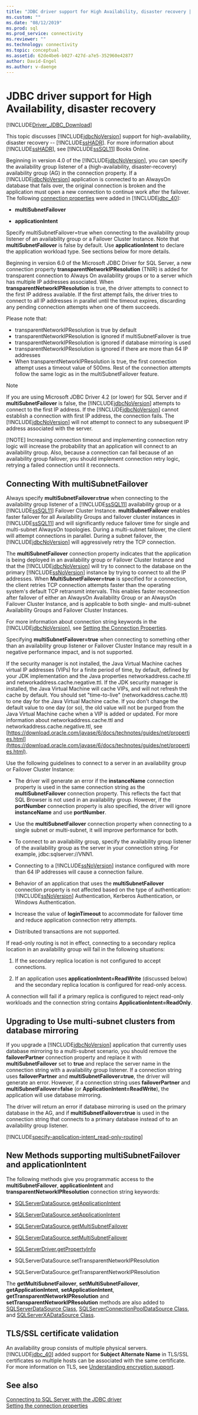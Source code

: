 ```yaml
---
title: "JDBC driver support for High Availability, disaster recovery | Microsoft Docs"
ms.custom: ""
ms.date: "08/12/2019"
ms.prod: sql
ms.prod_service: connectivity
ms.reviewer: ""
ms.technology: connectivity
ms.topic: conceptual
ms.assetid: 62de4be6-b027-427d-a7e5-352960e42877
author: David-Engel
ms.author: v-daenge
---
```

# JDBC driver support for High Availability, disaster recovery
[!INCLUDE[Driver_JDBC_Download](../../includes/driver_jdbc_download.md)]

  This topic discusses [!INCLUDE[jdbcNoVersion](../../includes/jdbcnoversion_md.md)] support for high-availability, disaster recovery -- [!INCLUDE[ssHADR](../../includes/sshadr_md.md)]. For more information about [!INCLUDE[ssHADR](../../includes/sshadr_md.md)], see [!INCLUDE[ssSQL11](../../includes/sssql11-md.md)] Books Online.  
  
 Beginning in version 4.0 of the [!INCLUDE[jdbcNoVersion](../../includes/jdbcnoversion_md.md)], you can specify the availability group listener of a (high-availability, disaster-recovery) availability group (AG) in the connection property. If a [!INCLUDE[jdbcNoVersion](../../includes/jdbcnoversion_md.md)] application is connected to an AlwaysOn database that fails over, the original connection is broken and the application must open a new connection to continue work after the failover. The following [connection properties](../../connect/jdbc/setting-the-connection-properties.md) were added in [!INCLUDE[jdbc_40](../../includes/jdbc_40_md.md)]:  
  
-   **multiSubnetFailover**  
  
-   **applicationIntent**
 
Specify multiSubnetFailover=true when connecting to the availability group listener of an availability group or a Failover Cluster Instance. Note that **multiSubnetFailover** is false by default. Use **applicationIntent** to declare the application workload type. See sections below for more details.
 
Beginning in version 6.0 of the Microsoft JDBC Driver for SQL Server, a new connection property **transparentNetworkIPResolution** (TNIR) is added for transparent connection to Always On availability groups or to a server which has multiple IP addresses associated. When **transparentNetworkIPResolution** is true, the driver attempts to connect to the first IP address available. If the first attempt fails, the driver tries to connect to all IP addresses in parallel until the timeout expires, discarding any pending connection attempts when one of them succeeds.   

Please note that:
* transparentNetworkIPResolution is true by default
* transparentNetworkIPResolution is ignored if multiSubnetFailover is true
* transparentNetworkIPResolution is ignored if database mirroring is used
* transparentNetworkIPResolution is ignored if there are more than 64 IP addresses
* When transparentNetworkIPResolution is true, the first connection attempt uses a timeout value of 500ms. Rest of the connection attempts follow the same logic as in the multiSubnetFailover feature. 

> [!NOTE]
> If you are using Microsoft JDBC Driver 4.2 (or lower) for SQL Server and if **multiSubnetFailover** is false, the [!INCLUDE[jdbcNoVersion](../../includes/jdbcnoversion_md.md)] attempts to connect to the first IP address. If the [!INCLUDE[jdbcNoVersion](../../includes/jdbcnoversion_md.md)] cannot establish a connection with first IP address, the connection fails. The [!INCLUDE[jdbcNoVersion](../../includes/jdbcnoversion_md.md)] will not attempt to connect to any subsequent IP address associated with the server. 
> 
> 
> [!NOTE]
>  Increasing connection timeout and implementing connection retry logic will increase the probability that an application will connect to an availability group. Also, because a connection can fail because of an availability group failover, you should implement connection retry logic, retrying a failed connection until it reconnects.  
  
 
  
## Connecting With multiSubnetFailover  
 Always specify **multiSubnetFailover=true** when connecting to the availability group listener of a [!INCLUDE[ssSQL11](../../includes/sssql11-md.md)] availability group or a [!INCLUDE[ssSQL11](../../includes/sssql11-md.md)] Failover Cluster Instance. **multiSubnetFailover** enables faster failover for all Availability Groups and failover cluster instances in [!INCLUDE[ssSQL11](../../includes/sssql11-md.md)] and will significantly reduce failover time for single and multi-subnet AlwaysOn topologies. During a multi-subnet failover, the client will attempt connections in parallel. During a subnet failover, the [!INCLUDE[jdbcNoVersion](../../includes/jdbcnoversion_md.md)] will aggressively retry the TCP connection.  
  
 The **multiSubnetFailover** connection property indicates that the application is being deployed in an availability group or Failover Cluster Instance and that the [!INCLUDE[jdbcNoVersion](../../includes/jdbcnoversion_md.md)] will try to connect to the database on the primary [!INCLUDE[ssNoVersion](../../includes/ssnoversion-md.md)] instance by trying to connect to all the IP addresses. When **MultiSubnetFailover=true** is specified for a connection, the client retries TCP connection attempts faster than the operating system's default TCP retransmit intervals. This enables faster reconnection after failover of either an AlwaysOn Availability Group or an AlwaysOn Failover Cluster Instance, and is applicable to both single- and multi-subnet Availability Groups and Failover Cluster Instances.  
  
 For more information about connection string keywords in the [!INCLUDE[jdbcNoVersion](../../includes/jdbcnoversion_md.md)], see [Setting the Connection Properties](../../connect/jdbc/setting-the-connection-properties.md).  
  
 Specifying **multiSubnetFailover=true** when connecting to something other than an availability group listener or Failover Cluster Instance may result in a negative performance impact, and is not supported.  
  
 If the security manager is not installed, the Java Virtual Machine caches virtual IP addresses (VIPs) for a finite period of time, by default, defined by your JDK implementation and the Java properties networkaddress.cache.ttl and networkaddress.cache.negative.ttl. If the JDK security manager is installed, the Java Virtual Machine will cache VIPs, and will not refresh the cache by default. You should set "time-to-live" (networkaddress.cache.ttl) to one day for the Java Virtual Machine cache. If you don't change the default value to one day (or so), the old value will not be purged from the Java Virtual Machine cache when a VIP is added or updated. For more information about networkaddress.cache.ttl and networkaddress.cache.negative.ttl, see [https://download.oracle.com/javase/6/docs/technotes/guides/net/properties.html](https://download.oracle.com/javase/6/docs/technotes/guides/net/properties.html).  
  
 Use the following guidelines to connect to a server in an availability group or Failover Cluster Instance:  
  
-   The driver will generate an error if the **instanceName** connection property is used in the same connection string as the **multiSubnetFailover** connection property. This reflects the fact that SQL Browser is not used in an availability group. However, if the **portNumber** connection property is also specified, the driver will ignore **instanceName** and use **portNumber**.  
  
-   Use the **multiSubnetFailover** connection property when connecting to a single subnet or multi-subnet, it will improve performance for both.  
  
-   To connect to an availability group, specify the availability group listener of the availability group as the server in your connection string. For example, jdbc:sqlserver://VNN1.  
  
-   Connecting to a [!INCLUDE[ssNoVersion](../../includes/ssnoversion-md.md)] instance configured with more than 64 IP addresses will cause a connection failure.  
  
-   Behavior of an application that uses the **multiSubnetFailover** connection property is not affected based on the type of authentication: [!INCLUDE[ssNoVersion](../../includes/ssnoversion-md.md)] Authentication, Kerberos Authentication, or Windows Authentication.  
  
-   Increase the value of **loginTimeout** to accommodate for failover time and reduce application connection retry attempts.  
  
-   Distributed transactions are not supported.  
  
 If read-only routing is not in effect, connecting to a secondary replica location in an availability group will fail in the following situations:  
  
1.  If the secondary replica location is not configured to accept connections.  
  
2.  If an application uses **applicationIntent=ReadWrite** (discussed below) and the secondary replica location is configured for read-only access.  
  
 A connection will fail if a primary replica is configured to reject read-only workloads and the connection string contains **ApplicationIntent=ReadOnly**.  
  
## Upgrading to Use multi-subnet clusters from database mirroring  
 If you upgrade a [!INCLUDE[jdbcNoVersion](../../includes/jdbcnoversion_md.md)] application that currently uses database mirroring to a multi-subnet scenario, you should remove the **failoverPartner** connection property and replace it with **multiSubnetFailover** set to **true** and replace the server name in the connection string with a availability group listener. If a connection string uses **failoverPartner** and **multiSubnetFailover=true**, the driver will generate an error. However, if a connection string uses **failoverPartner** and **multiSubnetFailover=false** (or **ApplicationIntent=ReadWrite**), the application will use database mirroring.  
  
 The driver will return an error if database mirroring is used on the primary database in the AG, and if **multiSubnetFailover=true** is used in the connection string that connects to a primary database instead of to an availability group listener.  


[!INCLUDE[specify-application-intent_read-only-routing](~/includes/paragraph-content/specify-application-intent-read-only-routing.md)]


## New Methods supporting multiSubnetFailover and applicationIntent  
 The following methods give you programmatic access to the **multiSubnetFailover**, **applicationIntent** and **transparentNetworkIPResolution** connection string keywords:  
  
-   [SQLServerDataSource.getApplicationIntent](../../connect/jdbc/reference/getapplicationintent-method-sqlserverdatasource.md)  
  
-   [SQLServerDataSource.setApplicationIntent](../../connect/jdbc/reference/setapplicationintent-method-sqlserverdatasource.md)  
  
-   [SQLServerDataSource.getMultiSubnetFailover](../../connect/jdbc/reference/getmultisubnetfailover-method-sqlserverdatasource.md)  
  
-   [SQLServerDataSource.setMultiSubnetFailover](../../connect/jdbc/reference/setmultisubnetfailover-method-sqlserverdatasource.md)  
  
-   [SQLServerDriver.getPropertyInfo](../../connect/jdbc/reference/getpropertyinfo-method-sqlserverdriver.md)  

-   SQLServerDataSource.setTransparentNetworkIPResolution

-   SQLServerDataSource.getTransparentNetworkIPResolution
  
 The **getMultiSubnetFailover**, **setMultiSubnetFailover**, **getApplicationIntent**, **setApplicationIntent**, **getTransparentNetworkIPResolution** and **setTransparentNetworkIPResolution** methods are also added to [SQLServerDataSource Class](../../connect/jdbc/reference/sqlserverdatasource-class.md), [SQLServerConnectionPoolDataSource Class](../../connect/jdbc/reference/sqlserverconnectionpooldatasource-class.md), and [SQLServerXADataSource Class](../../connect/jdbc/reference/sqlserverxadatasource-class.md).  
  
## TLS/SSL certificate validation  
 An availability group consists of multiple physical servers. [!INCLUDE[jdbc_40](../../includes/jdbc_40_md.md)] added support for **Subject Alternate Name** in TLS/SSL certificates so multiple hosts can be associated with the same certificate. For more information on TLS, see [Understanding encryption support](../../connect/jdbc/understanding-ssl-support.md).  
  
## See also  
 [Connecting to SQL Server with the JDBC driver](../../connect/jdbc/connecting-to-sql-server-with-the-jdbc-driver.md)   
 [Setting the connection properties](../../connect/jdbc/setting-the-connection-properties.md)  
  
  
